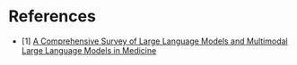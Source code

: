 # References
- [1] [A Comprehensive Survey of Large Language Models and
 Multimodal Large Language Models in Medicine](https://arxiv.org/pdf/2405.08603)